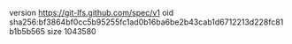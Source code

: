 version https://git-lfs.github.com/spec/v1
oid sha256:bf3864bf0cc5b95255fc1ad0b16ba6be2b43cab1d6712213d228fc81b1b5b565
size 1043580
